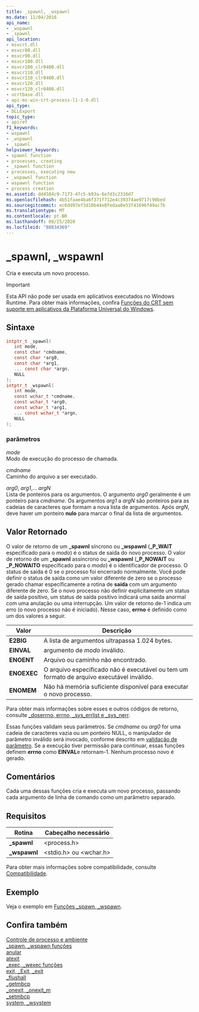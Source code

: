 ```yaml
---
title: _spawnl, _wspawnl
ms.date: 11/04/2016
api_name:
- _wspawnl
- _spawnl
api_location:
- msvcrt.dll
- msvcr80.dll
- msvcr90.dll
- msvcr100.dll
- msvcr100_clr0400.dll
- msvcr110.dll
- msvcr110_clr0400.dll
- msvcr120.dll
- msvcr120_clr0400.dll
- ucrtbase.dll
- api-ms-win-crt-process-l1-1-0.dll
api_type:
- DLLExport
topic_type:
- apiref
f1_keywords:
- wspawnl
- _wspawnl
- _spawnl
helpviewer_keywords:
- spawnl function
- processes, creating
- _spawnl function
- processes, executing new
- _wspawnl function
- wspawnl function
- process creation
ms.assetid: dd4584c9-7173-4fc5-b93a-6e7d3c2316d7
ms.openlocfilehash: 4b51faae4ba6f371f712e4c39374ae9717c90bed
ms.sourcegitcommit: ec6dd97ef3d10b44e0fedaa8e53f41696f49ac7b
ms.translationtype: MT
ms.contentlocale: pt-BR
ms.lasthandoff: 08/25/2020
ms.locfileid: "88834369"
---
```

# <a name="_spawnl-_wspawnl"></a>_spawnl, _wspawnl

Cria e executa um novo processo.

> [!IMPORTANT]
> Esta API não pode ser usada em aplicativos executados no Windows Runtime. Para obter mais informações, confira [Funções do CRT sem suporte em aplicativos da Plataforma Universal do Windows](../../cppcx/crt-functions-not-supported-in-universal-windows-platform-apps.md).

## <a name="syntax"></a>Sintaxe

```C
intptr_t _spawnl(
   int mode,
   const char *cmdname,
   const char *arg0,
   const char *arg1,
   ... const char *argn,
   NULL
);
intptr_t _wspawnl(
   int mode,
   const wchar_t *cmdname,
   const wchar_t *arg0,
   const wchar_t *arg1,
   ... const wchar_t *argn,
   NULL
);
```

### <a name="parameters"></a>parâmetros

*mode*<br/>
Modo de execução do processo de chamada.

*cmdname*<br/>
Caminho do arquivo a ser executado.

*arg0*, *arg1*,... *argN*<br/>
Lista de ponteiros para os argumentos. O argumento *arg0* geralmente é um ponteiro para *cmdname*. Os argumentos *arg1* a *argN* são ponteiros para as cadeias de caracteres que formam a nova lista de argumentos. Após *argN*, deve haver um ponteiro **nulo** para marcar o final da lista de argumentos.

## <a name="return-value"></a>Valor Retornado

O valor de retorno de um **_spawnl** síncrono ou **_wspawnl** (**_P_WAIT** especificado para o *modo*) é o status de saída do novo processo. O valor de retorno de um **_spawnl** assíncrono ou **_wspawnl** (**_P_NOWAIT** ou **_P_NOWAITO** especificado para o *modo*) é o identificador de processo. O status de saída é 0 se o processo foi encerrado normalmente. Você pode definir o status de saída como um valor diferente de zero se o processo gerado chamar especificamente a rotina de **saída** com um argumento diferente de zero. Se o novo processo não definir explicitamente um status de saída positivo, um status de saída positivo indicará uma saída anormal com uma anulação ou uma interrupção. Um valor de retorno de-1 indica um erro (o novo processo não é iniciado). Nesse caso, **errno** é definido como um dos valores a seguir.

| Valor | Descrição |
|--|--|
| **E2BIG** | A lista de argumentos ultrapassa 1.024 bytes. |
| **EINVAL** | argumento de *modo* inválido. |
| **ENOENT** | Arquivo ou caminho não encontrado. |
| **ENOEXEC** | O arquivo especificado não é executável ou tem um formato de arquivo executável inválido. |
| **ENOMEM** | Não há memória suficiente disponível para executar o novo processo. |

Para obter mais informações sobre esses e outros códigos de retorno, consulte [_doserrno, errno, _sys_errlist e _sys_nerr](../../c-runtime-library/errno-doserrno-sys-errlist-and-sys-nerr.md).

Essas funções validam seus parâmetros. Se *cmdname* ou *arg0* for uma cadeia de caracteres vazia ou um ponteiro NULL, o manipulador de parâmetro inválido será invocado, conforme descrito em [validação de parâmetro](../../c-runtime-library/parameter-validation.md). Se a execução tiver permissão para continuar, essas funções definem **errno** como **EINVAL**e retornam-1. Nenhum processo novo é gerado.

## <a name="remarks"></a>Comentários

Cada uma dessas funções cria e executa um novo processo, passando cada argumento de linha de comando como um parâmetro separado.

## <a name="requirements"></a>Requisitos

|Rotina|Cabeçalho necessário|
|-------------|---------------------|
|**_spawnl**|\<process.h>|
|**_wspawnl**|\<stdio.h> ou \<wchar.h>|

Para obter mais informações sobre compatibilidade, consulte [Compatibilidade](../../c-runtime-library/compatibility.md).

## <a name="example"></a>Exemplo

Veja o exemplo em [Funções _spawn, _wspawn](../../c-runtime-library/spawn-wspawn-functions.md).

## <a name="see-also"></a>Confira também

[Controle de processo e ambiente](../../c-runtime-library/process-and-environment-control.md)<br/>
[_spawn, _wspawn funções](../../c-runtime-library/spawn-wspawn-functions.md)<br/>
[anular](abort.md)<br/>
[atexit](atexit.md)<br/>
[_exec, _wexec funções](../../c-runtime-library/exec-wexec-functions.md)<br/>
[exit, _Exit, _exit](exit-exit-exit.md)<br/>
[_flushall](flushall.md)<br/>
[_getmbcp](getmbcp.md)<br/>
[_onexit, _onexit_m](onexit-onexit-m.md)<br/>
[_setmbcp](setmbcp.md)<br/>
[system, _wsystem](system-wsystem.md)<br/>

